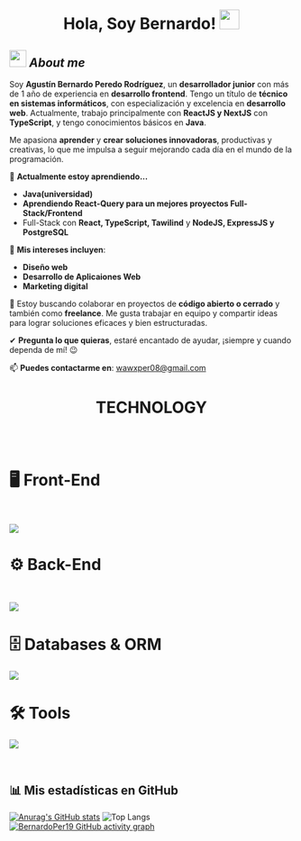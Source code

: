 <h1 align="center">Hola, Soy Bernardo! <img src="https://media.giphy.com/media/hvRJCLFzcasrR4ia7z/giphy.gif" width="35"></h1>

## <img src="https://media.giphy.com/media/ObNTw8Uzwy6KQ/giphy.gif" width="30px">&nbsp;***About me***

Soy **Agustín Bernardo Peredo Rodríguez**, un **desarrollador junior** con más de 1 año de experiencia en **desarrollo frontend**. Tengo un título de **técnico en sistemas informáticos**, con especialización y excelencia en **desarrollo web**. Actualmente, trabajo principalmente con **ReactJS y NextJS** con **TypeScript**, y tengo conocimientos básicos en **Java**.

Me apasiona **aprender** y **crear soluciones innovadoras**, productivas y creativas, lo que me impulsa a seguir mejorando cada día en el mundo de la programación.

🌱 **Actualmente estoy aprendiendo...**
  - **Java(universidad)**
  - **Aprendiendo React-Query para un mejores proyectos Full-Stack/Frontend**
  - Full-Stack con **React, TypeScript, Tawilind** y **NodeJS, ExpressJS y PostgreSQL**

💼 **Mis intereses incluyen**:
  - **Diseño web**
  - **Desarrollo de Aplicaiones Web**
  - **Marketing digital**

👯 Estoy buscando colaborar en proyectos de **código abierto o cerrado** y también como **freelance**. Me gusta trabajar en equipo y compartir ideas para lograr soluciones eficaces y bien estructuradas.

✔ **Pregunta lo que quieras**, estaré encantado de ayudar, ¡siempre y cuando dependa de mí! 😉

📫 **Puedes contactarme en**: <a href="mailto:wawxper08@gmail.com">wawxper08@gmail.com</a>

<h1 align="center">TECHNOLOGY</h1>
<br>
<br>

<h1 >🖥️ Front-End</h1>
<br>
<p >
  <img src="https://skillicons.dev/icons?i=,html,css,js,tailwind,bootstrap,js,ts,react,nextjs,astro" />
<!--   <img src="https://cdn.jsdelivr.net/gh/devicons/devicon/icons/html5/html5-original-wordmark.svg" style="height: 4rem"/>
  <img src="https://cdn.jsdelivr.net/gh/devicons/devicon/icons/css3/css3-original-wordmark.svg" style="height: 4rem"/>
  <img src="https://raw.githubusercontent.com/devicons/devicon/master/icons/tailwindcss/tailwindcss-original.svg" alt="Tailwind" style="height: 4rem;" />
  <img src="https://cdn.jsdelivr.net/gh/devicons/devicon/icons/bootstrap/bootstrap-plain-wordmark.svg" style="height: 4rem"/>
  <img src="https://cdn.jsdelivr.net/gh/devicons/devicon/icons/javascript/javascript-plain.svg" style="height: 4rem"/>
  <img src="https://raw.githubusercontent.com/devicons/devicon/master/icons/typescript/typescript-original.svg" alt="TypeScript" style="height: 4rem"/>
  <img src="https://cdn.jsdelivr.net/gh/devicons/devicon/icons/redux/redux-original.svg" style="height: 4rem; background-color:white"/>
  <img src="https://cdn.jsdelivr.net/gh/devicons/devicon/icons/react/react-original.svg" style="height: 4rem"/>
  <img src="https://raw.githubusercontent.com/devicons/devicon/master/icons/nextjs/nextjs-original.svg" alt="Next.js" style="height: 4rem;" />
  <img src="https://raw.githubusercontent.com/devicons/devicon/master/icons/astro/astro-original.svg" alt="Astro" style="height: 4rem;" /> -->
</p>
<h1>⚙️ Back-End</h1>
<br>
<p>
  <img src="https://skillicons.dev/icons?i=,nodejs,express,firebase,jest,java" />
<!--   <img src="https://cdn.jsdelivr.net/gh/devicons/devicon/icons/nodejs/nodejs-original.svg" style="height: 4rem" alt="Node.js"/>
  <img src="https://cdn.jsdelivr.net/gh/devicons/devicon/icons/express/express-original.svg" style="height: 4rem; background-color:white" alt="Express"/>
  <img src="https://raw.githubusercontent.com/devicons/devicon/master/icons/firebase/firebase-plain.svg" alt="Firebase" style="height: 4rem;" />
  <img src="https://cdn.jsdelivr.net/gh/devicons/devicon/icons/jest/jest-plain.svg" style="height: 4rem" alt="Jest"/>
  <img src="https://raw.githubusercontent.com/devicons/devicon/master/icons/java/java-original.svg" alt="Java" style="height: 4rem;" /> -->
</p>
<h1 >🗄️ Databases & ORM</h1>
<p>
    <img src="https://skillicons.dev/icons?i=,postgres,mysql,sqlite,prisma,firebase" />
<!--
  <img src="https://cdn.jsdelivr.net/gh/devicons/devicon/icons/postgresql/postgresql-original.svg" style="height: 4rem" alt="PostgreSQL"/>
  <img src="https://raw.githubusercontent.com/devicons/devicon/master/icons/prisma/prisma-original.svg" style="height: 4rem" alt="Prisma"/>
  <img src="https://cdn.jsdelivr.net/gh/devicons/devicon/icons/mysql/mysql-original.svg" style="height: 4rem;" alt="MySQL"/>
  <img src="https://cdn.jsdelivr.net/gh/devicons/devicon/icons/sqlite/sqlite-original.svg" style="height: 4rem;" alt="SQLite"/> -->
</p>

<h1>🛠️ Tools</h1>
<p>
     <img src="https://skillicons.dev/icons?i=,git,github,visualstudio,vercel,materialui,npm,wordpress,slack" />

<!--   <img src="https://cdn.jsdelivr.net/gh/devicons/devicon/icons/git/git-original.svg" style="height: 4rem" alt="Git"/>
  <img src="https://cdn.jsdelivr.net/gh/devicons/devicon/icons/github/github-original-wordmark.svg" style="filter: invert(2); height: 4rem; background-color: white;" />
  <img src="https://cdn.jsdelivr.net/gh/devicons/devicon/icons/materialui/materialui-plain.svg" style="height: 4rem"/>
  <img src="https://cdn.jsdelivr.net/gh/devicons/devicon/icons/npm/npm-original-wordmark.svg" style="height: 4rem"/>
   <img src="https://cdn.jsdelivr.net/gh/devicons/devicon/icons/wordpress/wordpress-original.svg" style="height: 4rem;" alt="WordPress"/>
  <img src="https://cdn.jsdelivr.net/gh/devicons/devicon/icons/slack/slack-original.svg" style="height: 4rem;" alt="Slack"/>
  <img src="https://cdn.jsdelivr.net/gh/devicons/devicon/icons/visualstudio/visualstudio-plain.svg" style="height: 4rem;" alt="Visual Studio"/> -->
</p>
<br>

## 📊 Mis estadísticas en GitHub

[![Anurag's GitHub stats](https://github-readme-stats.vercel.app/api?username=BernardoPer19)](https://github.com/BernardoPer19/github-readme-stats)
![Top Langs](https://github-readme-stats.vercel.app/api/top-langs/?username=BernardoPer19&hide_progress=false&layout=compact)
[![BernardoPer19 GitHub activity graph](https://github-readme-activity-graph.vercel.app/graph?username=BernardoPer19&bg_color=0d1117&color=c9d1d9&line=58a6ff&point=f0883e&area=true&hide_border=true&from=2025-04-10&to=2025-04-24)](https://github.com/BernardoPer19/github-readme-activity-graph)


</div>
